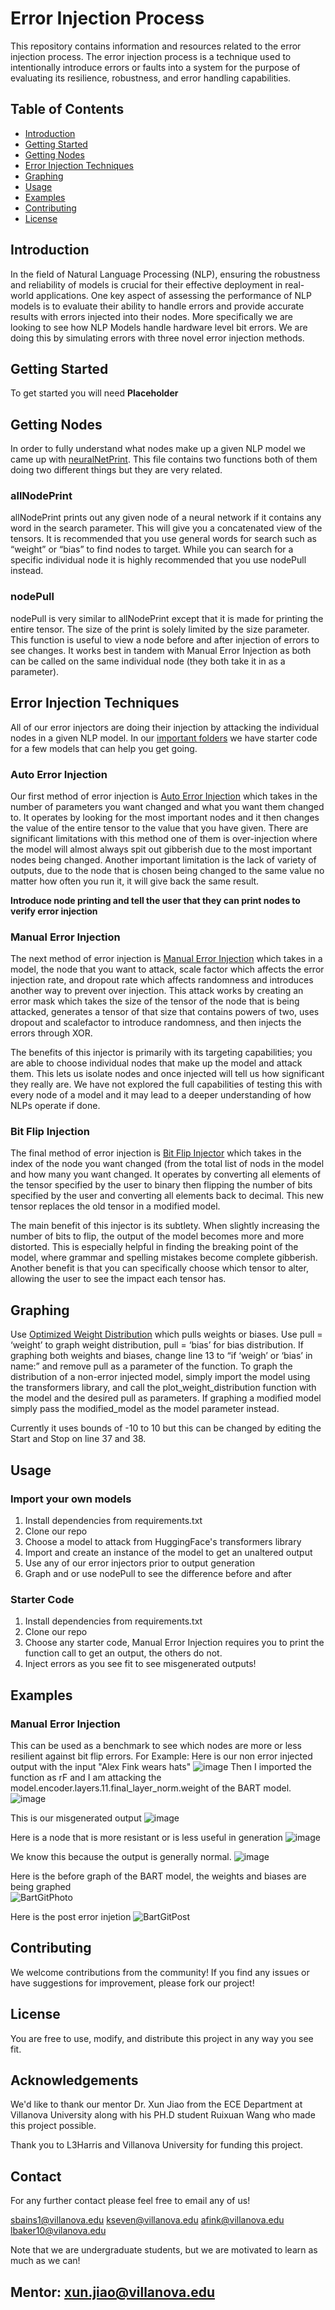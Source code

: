 # Error Injection Process 

This repository contains information and resources related to the error injection process. The error injection process is a technique used to intentionally introduce errors or faults into a system for the purpose of evaluating its resilience, robustness, and error handling capabilities. 

## Table of Contents 

- [Introduction](#introduction) 
- [Getting Started](#getting-started) 
- [Getting Nodes](#Getting-Nodes) 
- [Error Injection Techniques](#error-injection-techniques) 
- [Graphing](#Graphing) 
- [Usage](#usage) 
- [Examples](#examples) 
- [Contributing](#contributing) 
- [License](#license) 

## Introduction 

In the field of Natural Language Processing (NLP), ensuring the robustness and reliability of models is crucial for their effective deployment in real-world applications. One key aspect of assessing the performance of NLP models is to evaluate their ability to handle errors and provide accurate results with errors injected into their nodes. More specifically we are looking to see how NLP Models handle hardware level bit errors. We are doing this by simulating errors with three novel error injection methods.  

## Getting Started 

To get started you will need **Placeholder** 

## Getting Nodes 

In order to fully understand what nodes make up a given NLP model we came up with [neuralNetPrint](important%20functions/neuralNetPrint.py/). This file contains two functions both of them doing two different things but they are very related.  

### allNodePrint  

allNodePrint prints out any given node of a neural network if it contains any word in the search parameter. This will give you a concatenated view of the tensors. It is recommended that you use general words for search such as “weight” or “bias” to find nodes to target. While you can search for a specific individual node it is highly recommended that you use nodePull instead. 

### nodePull  

nodePull is very similar to allNodePrint except that it is made for printing the entire tensor. The size of the print is solely limited by the size parameter. This function is useful to view a node before and after injection of errors to see changes. It works best in tandem with Manual Error Injection as both can be called on the same individual node (they both take it in as a parameter).  

## Error Injection Techniques 

All of our error injectors are doing their injection by attacking the individual nodes in a given NLP model. In our [important folders](important%20functions/) we have starter code for a few models that can help you get going.  

### Auto Error Injection 

Our first method of error injection is [Auto Error Injection](important%20functions/Auto%20Error%20Injectors/) which takes in the number of parameters you want changed and what you want them changed to. It operates by looking for the most important nodes and it then changes the value of the entire tensor to the value that you have given. There are significant limitations with this method one of them is over-injection where the model will almost always spit out gibberish due to the most important nodes being changed. Another important limitation is the lack of variety of outputs, due to the node that is chosen being changed to the same value no matter how often you run it, it will give back the same result.   

**Introduce node printing and tell the user that they can print nodes to verify error injection**  

### Manual Error Injection 

The next method of error injection is [Manual Error Injection](important%20functions/Manual%20Error%20Injectors/) which takes in a model, the node that you want to attack, scale factor which affects the error injection rate, and dropout rate which affects randomness and introduces another way to prevent over injection. This attack works by creating an error mask which takes the size of the tensor of the node that is being attacked, generates a tensor of that size that contains powers of two, uses dropout and scalefactor to introduce randomness, and then injects the errors through XOR.  

The benefits of this injector is primarily with its targeting capabilities; you are able to choose individual nodes that make up the model and attack them. This lets us isolate nodes and once injected will tell us how significant they really are. We have not explored the full capabilities of testing this with every node of a model and it may lead to a deeper understanding of how NLPs operate if done.  

### Bit Flip Injection 

The final method of error injection is [Bit Flip Injector](important%20functions/BitInjectors/) which takes in the index of the node you want changed (from the total list of nods in the model and how many you want changed. It operates by converting all elements of the tensor specified by the user to binary then flipping the number of bits specified by the user and converting all elements back to decimal. This new tensor replaces the old tensor in a modified model.  

The main benefit of this injector is its subtlety. When slightly increasing the number of bits to flip, the output of the model becomes more and more distorted. This is especially helpful in finding the breaking point of the model, where grammar and spelling mistakes become complete gibberish. Another benefit is that you can specifically choose which tensor to alter, allowing the user to see the impact each tensor has.  

## Graphing 

Use [Optimized Weight Distribution](WeightDistribution/optimizedDistributionFunction.py/) which pulls weights or biases. Use pull = ‘weight’ to graph weight distribution, pull = ‘bias’ for bias distribution. If graphing both weights and biases, change line 13 to “if ‘weigh’ or ‘bias’ in name:” and remove pull as a parameter of the function. To graph the distribution of a non-error injected model, simply import the model using the transformers library, and call the plot_weight_distribution function with the model and the desired pull as parameters. If graphing a modified model simply pass the modified_model as the model parameter instead.

Currently it uses bounds of -10 to 10 but this can be changed by editing the Start and Stop on line 37 and 38.

## Usage 

### Import your own models
1. Install dependencies from requirements.txt
2. Clone our repo
4. Choose a model to attack from HuggingFace's transformers library
6. Import and create an instance of the model to get an unaltered output
7. Use any of our error injectors prior to output generation
8. Graph and or use nodePull to see the difference before and after

### Starter Code
1. Install dependencies from requirements.txt
2. Clone our repo
3. Choose any starter code, Manual Error Injection requires you to print the function call to get an output, the others do not.
4. Inject errors as you see fit to see misgenerated outputs!
   
## Examples 

### Manual Error Injection

This can be used as a benchmark to see which nodes are more or less resilient against bit flip errors. 
For Example:
Here is our non error injected output with the input "Alex Fink wears hats"
![image](https://github.com/liambaker10/SHEAA/assets/123198090/0c9b4bcc-b50f-427f-88a2-a037db1bf3cf)
Then I imported the function as rF and I am attacking the model.encoder.layers.11.final_layer_norm.weight of the BART model.
![image](https://github.com/liambaker10/SHEAA/assets/123198090/6547ef05-bcfb-435c-86fb-5a07df3b059e)

This is our misgenerated output
![image](https://github.com/liambaker10/SHEAA/assets/123198090/a343ce8a-c6a4-40f7-bc46-ca09cd197f3e)

Here is a node that is more resistant or is less useful in generation
![image](https://github.com/liambaker10/SHEAA/assets/123198090/a09c7ba5-9012-472d-ae81-00109d7c9691)

We know this because the output is generally normal.
![image](https://github.com/liambaker10/SHEAA/assets/123198090/9d03a1a1-f611-40f7-8778-dde0abac1817)

Here is the before graph of the BART model, the weights and biases are being graphed <br>
![BartGitPhoto](https://github.com/liambaker10/SHEAA/assets/123198090/ecd5783e-4af2-4e8f-8be6-a49a9210218d)





Here is the post error injetion
![BartGitPost](https://github.com/liambaker10/SHEAA/assets/123198090/7d838c7b-9d6f-4173-ba38-a5032c42794d)





## Contributing 

We welcome contributions from the community! If you find any issues or have suggestions for improvement, please fork our project! 

## License 

You are free to use, modify, and distribute this project in any way you see fit. 

## Acknowledgements 

We'd like to thank our mentor Dr. Xun Jiao from the ECE Department at Villanova University along with his PH.D student Ruixuan Wang who made this project possible.  

Thank you to L3Harris and Villanova University for funding this project. 

## Contact 

For any further contact please feel free to email any of us! 

sbains1@villanova.edu 
kseven@villanova.edu 
afink@villanova.edu 
lbaker10@vilanova.edu 

Note that we are undergraduate students, but we are motivated to learn as much as we can! 

Mentor:
xun.jiao@villanova.edu
--- 

  

 

 
